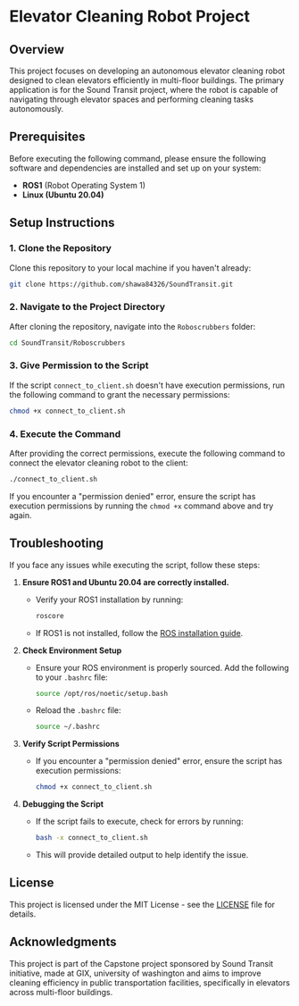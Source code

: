 
# Elevator Cleaning Robot Project

## Overview
This project focuses on developing an autonomous elevator cleaning robot designed to clean elevators efficiently in multi-floor buildings. The primary application is for the Sound Transit project, where the robot is capable of navigating through elevator spaces and performing cleaning tasks autonomously.

## Prerequisites
Before executing the following command, please ensure the following software and dependencies are installed and set up on your system:

- **ROS1** (Robot Operating System 1)
- **Linux (Ubuntu 20.04)**

## Setup Instructions

### 1. Clone the Repository
Clone this repository to your local machine if you haven't already:

```bash
git clone https://github.com/shawa84326/SoundTransit.git
```

### 2. Navigate to the Project Directory
After cloning the repository, navigate into the `Roboscrubbers` folder:

```bash
cd SoundTransit/Roboscrubbers
```

### 3. Give Permission to the Script
If the script `connect_to_client.sh` doesn't have execution permissions, run the following command to grant the necessary permissions:

```bash
chmod +x connect_to_client.sh
```

### 4. Execute the Command
After providing the correct permissions, execute the following command to connect the elevator cleaning robot to the client:

```bash
./connect_to_client.sh
```

If you encounter a "permission denied" error, ensure the script has execution permissions by running the `chmod +x` command above and try again.

## Troubleshooting
If you face any issues while executing the script, follow these steps:

1. **Ensure ROS1 and Ubuntu 20.04 are correctly installed.**
   - Verify your ROS1 installation by running:
     ```bash
     roscore
     ```
   - If ROS1 is not installed, follow the [ROS installation guide](http://wiki.ros.org/ROS/Installation).

2. **Check Environment Setup**
   - Ensure your ROS environment is properly sourced. Add the following to your `.bashrc` file:
     ```bash
     source /opt/ros/noetic/setup.bash
     ```
   - Reload the `.bashrc` file:
     ```bash
     source ~/.bashrc
     ```

3. **Verify Script Permissions**
   - If you encounter a "permission denied" error, ensure the script has execution permissions:
     ```bash
     chmod +x connect_to_client.sh
     ```

4. **Debugging the Script**
   - If the script fails to execute, check for errors by running:
     ```bash
     bash -x connect_to_client.sh
     ```
   - This will provide detailed output to help identify the issue.

## License
This project is licensed under the MIT License - see the [LICENSE](LICENSE) file for details.

## Acknowledgments
This project is part of the Capstone project sponsored by Sound Transit initiative, made at GIX, university of washington and aims to improve cleaning efficiency in public transportation facilities, specifically in elevators across multi-floor buildings.
